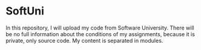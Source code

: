 # SoftUni
In this repository, I will upload my code from Software University.
There will be no full information about the conditions of my assignments, because it is private, only source code.
My content is separated in modules.
